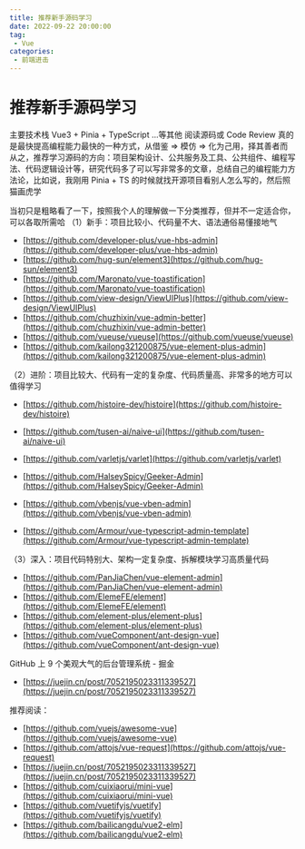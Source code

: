 ```yaml
---
title: 推荐新手源码学习
date: 2022-09-22 20:00:00
tag:
 - Vue
categories:
 - 前端进击
---
```

# 推荐新手源码学习
主要技术栈 Vue3 + Pinia + TypeScript ...等其他
阅读源码或 Code Review 真的是最快提高编程能力最快的一种方式，从借鉴 => 模仿 => 化为己用，择其善者而从之，推荐学习源码的方向：项目架构设计、公共服务及工具、公共组件、编程写法、代码逻辑设计等，研究代码多了可以写非常多的文章，总结自己的编程能力方法论，比如说，我刚用 Pinia + TS 的时候就找开源项目看别人怎么写的，然后照猫画虎学

当初只是粗略看了一下，按照我个人的理解做一下分类推荐，但并不一定适合你，可以各取所需哈
（1）新手：项目比较小、代码量不大、语法通俗易懂接地气
- [https://github.com/developer-plus/vue-hbs-admin](https://github.com/developer-plus/vue-hbs-admin)
- [https://github.com/hug-sun/element3](https://github.com/hug-sun/element3)
- [https://github.com/Maronato/vue-toastification](https://github.com/Maronato/vue-toastification)
- [https://github.com/view-design/ViewUIPlus](https://github.com/view-design/ViewUIPlus)
- [https://github.com/chuzhixin/vue-admin-better](https://github.com/chuzhixin/vue-admin-better)
- [https://github.com/vueuse/vueuse](https://github.com/vueuse/vueuse)
- [https://github.com/kailong321200875/vue-element-plus-admin](https://github.com/kailong321200875/vue-element-plus-admin)

（2）进阶：项目比较大、代码有一定的复杂度、代码质量高、非常多的地方可以值得学习
- [https://github.com/histoire-dev/histoire](https://github.com/histoire-dev/histoire)
- [https://github.com/tusen-ai/naive-ui](https://github.com/tusen-ai/naive-ui)
- [https://github.com/varletjs/varlet](https://github.com/varletjs/varlet)
- [https://github.com/HalseySpicy/Geeker-Admin](https://github.com/HalseySpicy/Geeker-Admin)

- [https://github.com/vbenjs/vue-vben-admin](https://github.com/vbenjs/vue-vben-admin)
- [https://github.com/Armour/vue-typescript-admin-template](https://github.com/Armour/vue-typescript-admin-template)

（3）深入：项目代码特别大、架构一定复杂度、拆解模块学习高质量代码
- [https://github.com/PanJiaChen/vue-element-admin](https://github.com/PanJiaChen/vue-element-admin)
- [https://github.com/ElemeFE/element](https://github.com/ElemeFE/element)
- [https://github.com/element-plus/element-plus](https://github.com/element-plus/element-plus)
- [https://github.com/vueComponent/ant-design-vue](https://github.com/vueComponent/ant-design-vue)

GitHub 上 9 个美观大气的后台管理系统 - 掘金
- [https://juejin.cn/post/7052195023311339527](https://juejin.cn/post/7052195023311339527)

推荐阅读：
- [https://github.com/vuejs/awesome-vue](https://github.com/vuejs/awesome-vue)
- [https://github.com/attojs/vue-request](https://github.com/attojs/vue-request)
- [https://juejin.cn/post/7052195023311339527](https://juejin.cn/post/7052195023311339527)
- [https://github.com/cuixiaorui/mini-vue](https://github.com/cuixiaorui/mini-vue)
- [https://github.com/vuetifyjs/vuetify](https://github.com/vuetifyjs/vuetify)
- [https://github.com/bailicangdu/vue2-elm](https://github.com/bailicangdu/vue2-elm)
